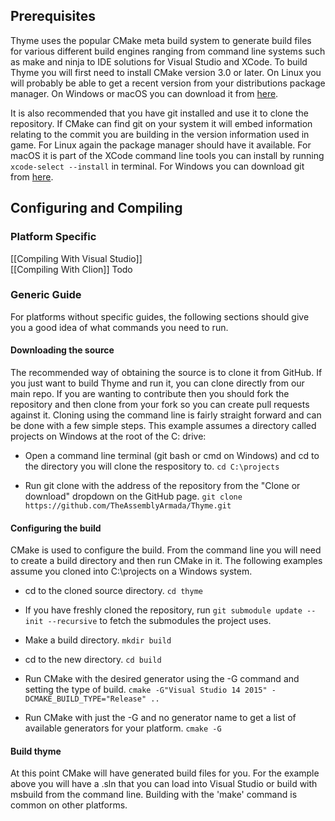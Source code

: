 ## Prerequisites
Thyme uses the popular CMake meta build system to generate build files for various different build engines ranging from command line systems such as make and ninja to IDE solutions for Visual Studio and XCode. To build Thyme you will first need to install CMake version 3.0 or later. On Linux you will probably be able to get a recent version from your distributions package manager. On Windows or macOS you can download it from [here](https://cmake.org/download/).

It is also recommended that you have git installed and use it to clone the repository. If CMake can find git on your system it will embed information relating to the commit you are building in the version information used in game. For Linux again the package manager should have it available. For macOS it is part of the XCode command line tools you can install by running ```xcode-select --install``` in terminal. For Windows you can download git from [here](https://git-scm.com/download/win).

## Configuring and Compiling  

### Platform Specific
[[Compiling With Visual Studio]]  
[[Compiling With Clion]]
Todo

### Generic Guide
For platforms without specific guides, the following sections should give you a good idea of what commands you need to run.

#### Downloading the source
The recommended way of obtaining the source is to clone it from GitHub. If you just want to build Thyme and run it, you can clone directly from our main repo. If you are wanting to contribute then you should fork the repository and then clone from your fork so you can create pull requests against it. Cloning using the command line is fairly straight forward and can be done with a few simple steps. This example assumes a directory called projects on Windows at the root of the C: drive:

* Open a command line terminal (git bash or cmd on Windows) and cd to the directory you will clone the respository to. ```cd C:\projects```

* Run git clone with the address of the repository from the "Clone or download" dropdown on the GitHub page. ```git clone https://github.com/TheAssemblyArmada/Thyme.git```

#### Configuring the build
CMake is used to configure the build. From the command line you will need to create a build directory and then run CMake in it. The following examples assume you cloned into C:\projects on a Windows system.

* cd to the cloned source directory. ```cd thyme```

* If you have freshly cloned the repository, run ```git submodule update --init --recursive``` to fetch the submodules the project uses.

* Make a build directory. ```mkdir build```

* cd to the new directory. ```cd build```

* Run CMake with the desired generator using the -G command and setting the type of build. ```cmake -G"Visual Studio 14 2015" -DCMAKE_BUILD_TYPE="Release" ..```

* Run CMake with just the -G and no generator name to get a list of available generators for your platform. ```cmake -G```

#### Build thyme
At this point CMake will have generated build files for you. For the example above you will have a .sln that you can load into Visual Studio or build with msbuild from the command line. Building with the 'make' command is common on other platforms.
